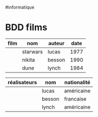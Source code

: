 #informatique 
# BDD films

| film | nom      | auteur | date |
|------|----------|--------|------|
|      | starwars | lucas  | 1977 |
|      | nikita   | besson | 1990 |
|      | dune     | lynch  | 1984 |

| réalisateurs | nom    | nationalité |
|--------------|--------|-------------|
|              | lucas  | américaine  |
|              | besson | francaise   |
|              | lynch  | américaine  |

